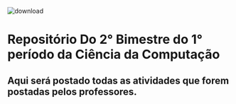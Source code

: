 
![download](https://user-images.githubusercontent.com/105085075/185503080-2b810911-c4e3-4e14-807d-ad055fbd80a3.png)


# Repositório Do 2° Bimestre do 1° período da Ciência da Computação

## Aqui será postado todas as atividades que forem postadas pelos professores.
